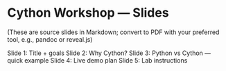 # Cython Workshop — Slides

(These are source slides in Markdown; convert to PDF with your preferred tool, e.g., pandoc or reveal.js)

Slide 1: Title + goals
Slide 2: Why Cython?
Slide 3: Python vs Cython — quick example
Slide 4: Live demo plan
Slide 5: Lab instructions